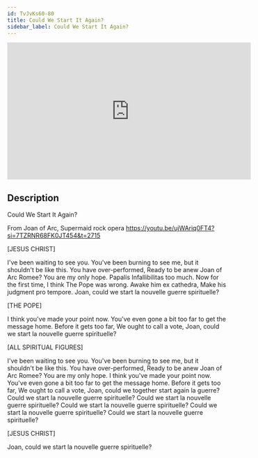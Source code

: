 ```yaml
---
id: TvJvKs60-80
title: Could We Start It Again?
sidebar_label: Could We Start It Again?
---
```


<iframe
  width="560"
  height="315"
  src="https://www.youtube.com/embed/TvJvKs60-80"
  title="YouTube video player"
  frameborder="0"
  allow="accelerometer; autoplay; clipboard-write; encrypted-media; gyroscope; picture-in-picture; web-share"
  referrerpolicy="strict-origin-when-cross-origin"
  allowfullscreen
></iframe>

## Description

Could We Start It Again?

From Joan of Arc, Supermaid rock opera https://youtu.be/ujWAriq0FT4?si=7TZRNR68FK0JT454&t=2715

[JESUS CHRIST]

I've been waiting to see you.
You've been burning to see me, but it shouldn't be like this.
You have over-performed,
Ready to be anew Joan of Arc Romee?
You are my only hope.
Papalis Infallibilitas too much.
Now for the first time, I think The Pope was wrong.
Awake him ex cathedra,
Make his judgment pro tempore.
Joan, could we start la nouvelle guerre spirituelle?

[THE POPE]

I think you've made your point now.
You've even gone a bit too far to get the message home.
Before it gets too far,
We ought to call a vote,
Joan, could we start la nouvelle guerre spirituelle?

[ALL SPIRITUAL FIGURES]

I've been waiting to see you.
You've been burning to see me, but it shouldn't be like this.
You have over-performed,
Ready to be anew Joan of Arc Romee?
You are my only hope.
I think you've made your point now.
You've even gone a bit too far to get the message home.
Before it gets too far,
We ought to call a vote,
Joan, could we together start again la guerre?
Could we start la nouvelle guerre spirituelle? 
Could we start la nouvelle guerre spirituelle? 
Could we start la nouvelle guerre spirituelle? 
Could we start la nouvelle guerre spirituelle? 
Could we start la nouvelle guerre spirituelle? 

[JESUS CHRIST]

Joan, could we start la nouvelle guerre spirituelle?
